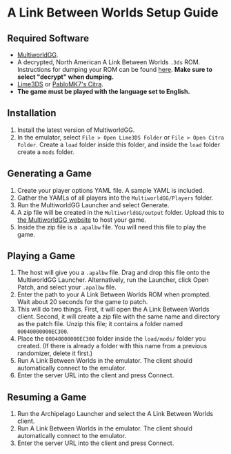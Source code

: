 # A Link Between Worlds Setup Guide

## Required Software

- [MultiworldGG](https://github.com/MultiworldGG/MultiworldGG/releases).
- A decrypted, North American A Link Between Worlds `.3ds` ROM. Instructions for dumping your ROM can be found [here](https://wiki.hacks.guide/wiki/3DS:Dump_titles_and_game_cartridges). **Make sure to select "decrypt" when dumping.**
- [Lime3DS](https://github.com/Lime3DS/Lime3DS/releases) or [PabloMK7's Citra](https://github.com/PabloMK7/citra/releases).
- **The game must be played with the language set to English.**

## Installation

1. Install the latest version of MultiworldGG.
2. In the emulator, select `File > Open Lime3DS Folder` or `File > Open Citra Folder`. Create a `load` folder inside this folder, and inside the `load` folder create a `mods` folder.

## Generating a Game

1. Create your player options YAML file. A sample YAML is included.
2. Gather the YAMLs of all players into the `MultiworldGG/Players` folder.
3. Run the MultiworldGG Launcher and select Generate.
4. A zip file will be created in the `MultiworldGG/output` folder. Upload this to [the MultiworldGG website](https://multiworld.gg/uploads) to host your game.
5. Inside the zip file is a `.apalbw` file. You will need this file to play the game.

## Playing a Game

1. The host will give you a `.apalbw` file. Drag and drop this file onto the MultiworldGG Launcher. Alternatively, run the Launcher, click Open Patch, and select your `.apalbw` file.
2. Enter the path to your A Link Between Worlds ROM when prompted. Wait about 20 seconds for the game to patch.
3. This will do two things. First, it will open the A Link Between Worlds client. Second, it will create a zip file with the same name and directory as the patch file. Unzip this file; it contains a folder named `00040000000EC300`.
4. Place the `00040000000EC300` folder inside the `load/mods/` folder you created. (If there is already a folder with this name from a previous randomizer, delete it first.)
5. Run A Link Between Worlds in the emulator. The client should automatically connect to the emulator.
6. Enter the server URL into the client and press Connect.

## Resuming a Game

1. Run the Archipelago Launcher and select the A Link Between Worlds client.
2. Run A Link Between Worlds in the emulator. The client should automatically connect to the emulator.
3. Enter the server URL into the client and press Connect.